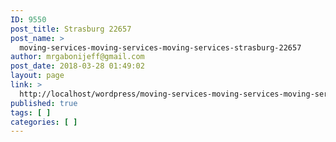 ```yaml
---
ID: 9550
post_title: Strasburg 22657
post_name: >
  moving-services-moving-services-moving-services-strasburg-22657
author: mrgabonijeff@gmail.com
post_date: 2018-03-28 01:49:02
layout: page
link: >
  http://localhost/wordpress/moving-services-moving-services-moving-services-strasburg-22657/
published: true
tags: [ ]
categories: [ ]
---
```

